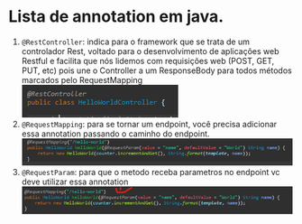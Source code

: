 # Lista de annotation em java.

1. `@RestController`: indica para o framework que se trata de um controlador Rest, voltado para o desenvolvimento de aplicações web Restful e facilita que nós lidemos com requisições web (POST, GET, PUT, etc) pois une o Controller a um ResponseBody para todos métodos marcados pelo RequestMapping
   ![alt](./imgs/RestController.png)
2. `@RequestMapping`: para se tornar um endpoint, você  precisa adicionar essa annotation passando o caminho do endpoint.
   ![alt](./imgs/request-mapping.png)
3. `@RequestParam`: para que o metodo receba parametros no endpoint vc deve utilizar essa annotation
    ![alt](./imgs/RequestParam.png)